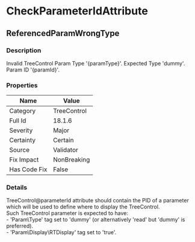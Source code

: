 ﻿---  
uid: Validator_18_1_6  
---

# CheckParameterIdAttribute

## ReferencedParamWrongType

### Description

Invalid TreeControl Param Type '{paramType}'. Expected Type 'dummy'. Param ID '{paramId}'.

### Properties

| Name         | Value       |
| ------------ | ----------- |
| Category     | TreeControl |
| Full Id      | 18.1.6      |
| Severity     | Major       |
| Certainty    | Certain     |
| Source       | Validator   |
| Fix Impact   | NonBreaking |
| Has Code Fix | False       |

### Details

TreeControl@parameterId attribute should contain the PID of a parameter which will be used to define where to display the TreeControl.  
Such TreeControl parameter is expected to have:  
\- 'Param\\Type' tag set to 'dummy' (or alternatively 'read' but 'dummy' is preferred).  
\- 'Param\\Display\\RTDisplay' tag set to 'true'.
